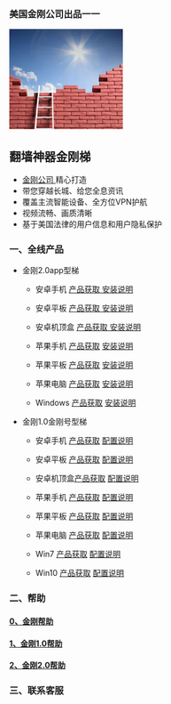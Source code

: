 ### 美国金刚公司出品一一

![image](l-w-s-athird.png)

## 翻墙神器金刚梯

- [ 金刚公司 ](https://a2zitpro.github.io/web/金刚公司)精心打造 
- 带您穿越长城、给您全息资讯
- 覆盖主流智能设备、全方位VPN护航
- 视频流畅、画质清晰
- 基于美国法律的用户信息和用户隐私保护

### 一、全线产品
- 金刚2.0app型梯
  - 安卓手机 [产品获取](https://a2zitpro.github.io/web/kkvpn2.0_product_android_phone)[ 安装说明   ](kkvpn2.0_installationnotes_android_phone)
  - 安卓平板 [产品获取](https://a2zitpro.github.io/web/kkvpn2.0_product_android_pad)[ 安装说明     ](kkvpn2.0_installationnotes_android_pad)
  - 安卓机顶盒 [产品获取](https://a2zitpro.github.io/web/kkvpn2.0_product_android_tvbox)[ 安装说明  ](kkvpn2.0_installationnotes_android_tvbox)

  - 苹果手机 [产品获取](https://a2zitpro.github.io/web/kkvpn2.0_product_ios_iphone) [ 安装说明 ]()
  - 苹果平板 [产品获取](https://a2zitpro.github.io/web/kkvpn2.0_product_ios_ipad) [ 安装说明 ]()
  - 苹果电脑 [产品获取](https://a2zitpro.github.io/web/kkvpn2.0_product_macos) [ 安装说明 ]()

  - Windows [产品获取]() [安装说明]()


- 金刚1.0金刚号型梯

  - 安卓手机 [产品获取]() [配置说明]()
  - 安卓平板 [产品获取]() [配置说明]()
  - 安卓机顶盒[产品获取]() [配置说明]()

  - 苹果手机 [产品获取]() [配置说明]()
  - 苹果平板 [产品获取]() [配置说明]()
  - 苹果电脑 [产品获取]() [配置说明]()

  - Win7 [产品获取]() [配置说明]()
  - Win10 [产品获取]() [配置说明]()

### 二、帮助
#### [0、金刚帮助]()
#### [1、金刚1.0帮助]()
#### [2、金刚2.0帮助]()
### 三、联系客服
